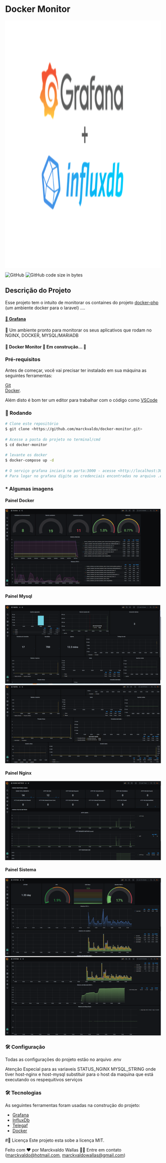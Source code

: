 # Docker Monitor 

<div style="background-color: #f0f0f0; height:20vh; display: flex; flex-direction: row; justify-content: center;">
<img src="https://github.com/marckvaldo/docker-monitor/blob/main/imagens/Grafana.png">
</div>

![GitHub](https://img.shields.io/github/license/marckvaldo/docker-php)
![GitHub code size in bytes](https://img.shields.io/github/languages/code-size/marckvaldo/docker-php)


## Descrição do Projeto
Esse projeto tem o intuito de monitorar os containes do projeto <a href="https://github.com/marckvaldo/docker-php">docker-php</a> (um ambiente docker para o laravel) ....

<h4>
    <a href="https://grafana.com/">🔗 Grafana</a>
</h4>
<p>🚀 Um ambiente pronto para monitorar os seus aplicativos que rodam no NGINX, DOCKER, MYSQL/MARIADB</p>


<h4> 
	🚧  Docker Monitor 🚀 Em construção...  🚧
</h4>

### Pré-requisitos

Antes de começar, você vai precisar ter instalado em sua máquina as seguintes ferramentas:

[Git](https://git-scm.com)<br/>
[Docker](https://docs.docker.com/engine/install/). 

Além disto é bom ter um editor para trabalhar com o código como [VSCode](https://code.visualstudio.com/)

### 🎲 Rodando

```bash
# Clone este repositório
$ git clone <https://github.com/marckvaldo/docker-monitor.git>

# Acesse a pasta do projeto no terminal/cmd
$ cd docker-monitor

# levante os docker 
$ docker-compose up -d

# O serviço grafana inciará na porta:3000 - acesse <http://localhost:3000>
# Para logar no grafana digite as credenciais encontradas no arquivo .env nas variaves "GF_SECURITY_ADMIN_USER" e "GF_SECURITY_ADMIN_PASSWORD".
```
### * Algumas imagens

#### Painel Docker
<img src="https://github.com/marckvaldo/docker-monitor/blob/main/imagens/Docker.png">

#### Painel Mysql
<img src="https://github.com/marckvaldo/docker-monitor/blob/main/imagens/Mysql.png">
<img src="https://github.com/marckvaldo/docker-monitor/blob/main/imagens/Mysql2.png">

#### Painel Nginx
<img src="https://github.com/marckvaldo/docker-monitor/blob/main/imagens/Nginx.png">

#### Painel Sistema
<img src="https://github.com/marckvaldo/docker-monitor/blob/main/imagens/Sistema.png">
<img src="https://github.com/marckvaldo/docker-monitor/blob/main/imagens/Sistema2.png">

### 🛠 Configuração
Todas as configurações do projeto estão no arquivo .env

Atenção Especial para as variaveis 
STATUS_NGINX
MYSQL_STRING 
onde tiver host-nginx e host-mysql substituir para o host da maquina que está executando os respequitivos serviços

### 🛠 Tecnologias

As seguintes ferramentas foram usadas na construção do projeto:

- [Grafana](https://grafana.com/)
- [InfluxDb](https://www.influxdata.com/)
- [Telegaf](https://docs.influxdata.com/telegraf/v1.19/)
- [Docker](https://www.docker.com/)


#📝 Licença
Este projeto esta sobe a licença MIT.

Feito com ❤️ por Marckvaldo Wallas 👋🏽 Entre em contato (marckvaldo@hotmail.com, marckvaldowallas@gmail.com)
